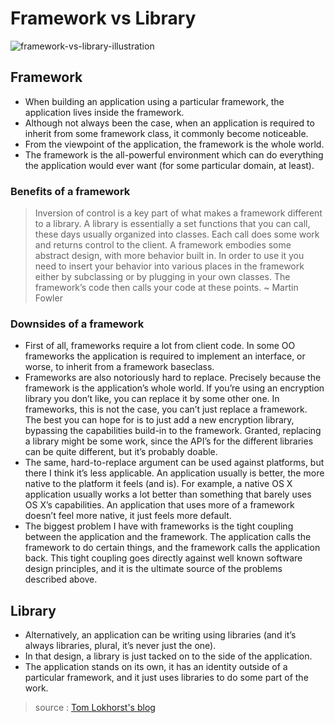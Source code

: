 # Framework vs Library

![framework-vs-library-illustration](https://user-images.githubusercontent.com/12756891/118480235-2d3faa80-b73c-11eb-9a82-93d4a5050ff1.png "Framework vs Library Illustration")

## Framework
- When building an application using a particular framework, the application lives inside the framework.
- Although not always been the case, when an application is required to inherit from some framework class, it commonly become noticeable.
- From the viewpoint of the application, the framework is the whole world.
- The framework is the all-powerful environment which can do everything the application would ever want (for some particular domain, at least).

### Benefits of a framework
> Inversion of control is a key part of what makes a framework different to a library. A library is essentially a set functions that you can call, these days usually organized into classes. Each call does some work and returns control to the client.
> A framework embodies some abstract design, with more behavior built in. In order to use it you need to insert your behavior into various places in the framework either by subclassing or by plugging in your own classes. The framework’s code then calls your code at these points. 
> ~ Martin Fowler

### Downsides of a framework
- First of all, frameworks require a lot from client code. In some OO frameworks the application is required to implement an interface, or worse, to inherit from a framework baseclass.
- Frameworks are also notoriously hard to replace. Precisely because the framework is the application’s whole world.
If you’re using an encryption library you don’t like, you can replace it by some other one.
In frameworks, this is not the case, you can’t just replace a framework.
The best you can hope for is to just add a new encryption library, bypassing the capabilities build-in to the framework.
Granted, replacing a library might be some work, since the API’s for the different libraries can be quite different, but it’s probably doable.
- The same, hard-to-replace argument can be used against platforms, but there I think it’s less applicable.
An application usually is better, the more native to the platform it feels (and is).
For example, a native OS X application usually works a lot better than something that barely uses OS X’s capabilities.
An application that uses more of a framework doesn’t feel more native, it just feels more default.
- The biggest problem I have with frameworks is the tight coupling between the application and the framework.
The application calls the framework to do certain things, and the framework calls the application back.
This tight coupling goes directly against well known software design principles, and it is the ultimate source of the problems described above.

## Library 
- Alternatively, an application can be writing using libraries (and it’s always libraries, plural, it’s never just the one).
- In that design, a library is just tacked on to the side of the application.
- The application stands on its own, it has an identity outside of a particular framework, and it just uses libraries to do some part of the work.

> source : [Tom Lokhorst's blog](http://tom.lokhorst.eu/2010/09/why-libraries-are-better-than-frameworks)
